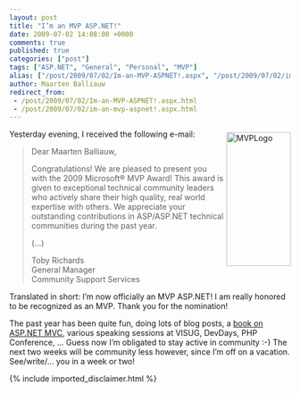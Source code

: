 ```yaml
---
layout: post
title: "I’m an MVP ASP.NET!"
date: 2009-07-02 14:08:00 +0000
comments: true
published: true
categories: ["post"]
tags: ["ASP.NET", "General", "Personal", "MVP"]
alias: ["/post/2009/07/02/Im-an-MVP-ASPNET!.aspx", "/post/2009/07/02/im-an-mvp-aspnet!.aspx"]
author: Maarten Balliauw
redirect_from:
 - /post/2009/07/02/Im-an-MVP-ASPNET!.aspx.html
 - /post/2009/07/02/im-an-mvp-aspnet!.aspx.html
---
```

<p><a href="/images/MVPLogo.gif"><img style="border-bottom: 0px; border-left: 0px; margin: 5px 0px 5px 5px; display: inline; border-top: 0px; border-right: 0px" title="MVPLogo" src="/images/MVPLogo_thumb.gif" border="0" alt="MVPLogo" width="115" height="240" align="right" /></a>Yesterday evening, I received the following e-mail:</p>

<blockquote>
<p>Dear Maarten Balliauw,</p>
<p>Congratulations! We are pleased to present you with the 2009 Microsoft&reg; MVP Award! This award is given to exceptional technical community leaders who actively share their high quality, real world expertise with others. We appreciate your outstanding contributions in ASP/ASP.NET technical communities during the past year.</p>
<p>(...)</p>
<p>Toby Richards <br />General Manager <br />Community Support Services</p>

</blockquote>

<p>Translated in short: I&rsquo;m now officially an MVP ASP.NET! I am really honored to be recognized as an MVP. Thank you for the nomination!</p>
<p>The past year has been quite fun, doing lots of blog posts, a <a href="http://www.amazon.com/dp/184719754X?tag=maabalblo-20&amp;camp=14573&amp;creative=327641&amp;linkCode=as1&amp;creativeASIN=184719754X&amp;adid=137V1W7BA4WV8TRTB755&amp;" target="_blank">book on ASP.NET MVC</a>, various speaking sessions at VISUG, DevDays, PHP Conference, &hellip; Guess now I&rsquo;m obligated to stay active in community :-) The next two weeks will be community less however, since I&rsquo;m off on a vacation. See/write/&hellip; you in a week or two!</p>
{% include imported_disclaimer.html %}
